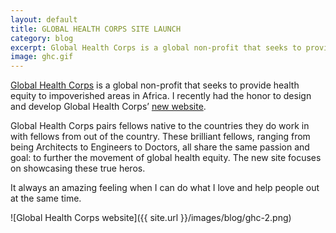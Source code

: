 ```yaml
---              
layout: default
title: GLOBAL HEALTH CORPS SITE LAUNCH
category: blog
excerpt: Global Health Corps is a global non-profit that seeks to provide health equity to impoverished areas in Africa. I recently had the honor to design and develop Global Health Corps’ new website.
image: ghc.gif
---
```

[Global Health Corps](http://ghcorps.org) is a global non-profit that seeks to provide health equity to impoverished areas in Africa. I recently had the honor to design and develop Global Health Corps’ [new website](http://ghcorps.org).

Global Health Corps pairs fellows native to the countries they do work in with fellows from out of the country. These brilliant fellows, ranging from being Architects to Engineers to Doctors, all share the same passion and goal: to further the movement of global health equity. The new site focuses on showcasing these true heros.

It always an amazing feeling when I can do what I love and help people out at the same time.

![Global Health Corps website]({{ site.url }}/images/blog/ghc-2.png)